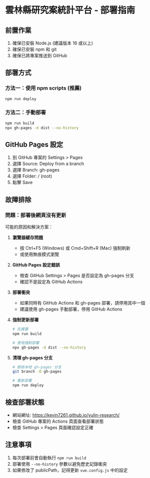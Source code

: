 # 雲林縣研究案統計平台 - 部署指南

## 前置作業
1. 確保已安裝 Node.js (建議版本 16 或以上)
2. 確保已安裝 npm 和 git
3. 確保已將專案推送到 GitHub

## 部署方式

### 方法一：使用 npm scripts (推薦)
```bash
npm run deploy
```

### 方法二：手動部署
```bash
npm run build
npx gh-pages -d dist --no-history
```

## GitHub Pages 設定
1. 到 GitHub 專案的 Settings > Pages
2. 選擇 Source: Deploy from a branch
3. 選擇 Branch: gh-pages
4. 選擇 Folder: / (root)
5. 點擊 Save

## 故障排除

### 問題：部署後網頁沒有更新
可能的原因和解決方案：

1. **瀏覽器緩存問題**
   - 按 Ctrl+F5 (Windows) 或 Cmd+Shift+R (Mac) 強制刷新
   - 或使用無痕模式瀏覽

2. **GitHub Pages 設定錯誤**
   - 檢查 GitHub Settings > Pages 是否設定為 gh-pages 分支
   - 確認不是設定為 GitHub Actions

3. **部署衝突**
   - 如果同時有 GitHub Actions 和 gh-pages 部署，請停用其中一個
   - 建議使用 gh-pages 手動部署，停用 GitHub Actions

4. **強制更新部署**
   ```bash
   # 先建置
   npm run build

   # 使用強制部署
   npx gh-pages -d dist --no-history
   ```

5. **清理 gh-pages 分支**
   ```bash
   # 刪除本地 gh-pages 分支
   git branch -D gh-pages

   # 重新部署
   npm run deploy
   ```

## 檢查部署狀態
- 網站網址: https://kevin7261.github.io/yulin-research/
- 檢查 GitHub 專案的 Actions 頁面查看部署狀態
- 檢查 Settings > Pages 頁面確認設定正確

## 注意事項
1. 每次部署前會自動執行 `npm run build`
2. 部署使用 `--no-history` 參數以避免歷史記錄衝突
3. 如果修改了 publicPath，記得更新 `vue.config.js` 中的設定